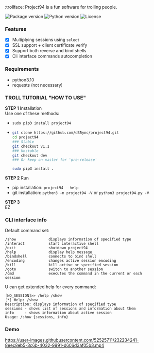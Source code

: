 :trollface: Project94 is a fun software for trolling people.

<div id="badges">
  <img src="https://img.shields.io/pypi/v/project94" alt="Package version"/>
  <img src="https://img.shields.io/pypi/pyversions/project94" alt="Python version"/>
  <img src="https://img.shields.io/github/license/d35ync/project94" alt="License"/>
</div>

### Features
- [X] Multiplying sessions using `select`
- [X] SSL support + client certificate verify
- [X] Support both reverse and bind shells
- [X] Cli interface commands autocompletion

### Requirements
- python3.10
- requests (not necessary)

### TROLL TUTORIAL "HOW TO USE"
**STEP 1** Installation  
Use one of these methods:
- `sudo pip3 install project94`
- ```bash
  git clone https://github.com/d35ync/project94.git
  cd project94
  ### Stable
  git checkout v1.1
  ### Unstable
  git checkout dev
  ### Or keep on master for 'pre-release'
  
  sudo pip3 install .
  ```
  
**STEP 2** Run  
- pip installation: `project94 --help`
- git installation: `python3 -m project94 -V` or `python3 project94.py -V`

**STEP 3**  
EZ

### CLI interface info
Default command set:
```
/show               displays information of specified type
/interact           start interactive shell
/exit               shutdown project94
/help               display help message
/bindshell          connects to bind shell
/encoding           changes active session encoding
/kill               kill active or specified session
/goto               switch to another session
/cmd                executes the command in the current or each session
```

U can get extended help for every command:
```
[NO_SESSION]>> /help /show
[*] Help: /show
Description: displays information of specified type
sessions - shows list of sessions and information about them
info     - shows information about active session
Usage: /show {sessions, info}
```

### Demo

https://user-images.githubusercontent.com/52525711/232234241-8eec8eb5-3c6b-4032-9991-d606d3af05b3.mp4
